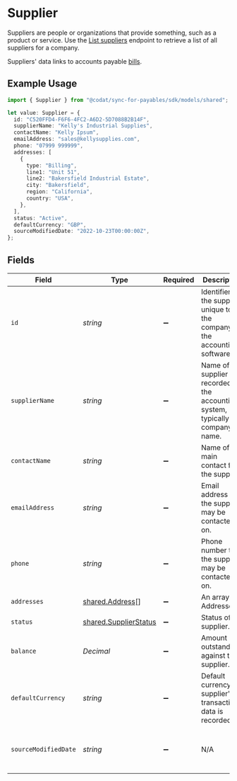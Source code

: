 # Supplier

﻿Suppliers are people or organizations that provide something, such as a product or service. Use the [List suppliers](https://docs.codat.io/sync-for-payables-v2-api#/operations/list-suppliers) endpoint to retrieve a list of all suppliers for a company.

Suppliers' data links to accounts payable [bills](https://docs.codat.io/sync-for-payables-v2-api#/schemas/Bill).
 

## Example Usage

```typescript
import { Supplier } from "@codat/sync-for-payables/sdk/models/shared";

let value: Supplier = {
  id: "C520FFD4-F6F6-4FC2-A6D2-5D7088B2B14F",
  supplierName: "Kelly's Industrial Supplies",
  contactName: "Kelly Ipsum",
  emailAddress: "sales@kellysupplies.com",
  phone: "07999 999999",
  addresses: [
    {
      type: "Billing",
      line1: "Unit 51",
      line2: "Bakersfield Industrial Estate",
      city: "Bakersfield",
      region: "California",
      country: "USA",
    },
  ],
  status: "Active",
  defaultCurrency: "GBP",
  sourceModifiedDate: "2022-10-23T00:00:00Z",
};
```

## Fields

| Field                                                                                  | Type                                                                                   | Required                                                                               | Description                                                                            | Example                                                                                |
| -------------------------------------------------------------------------------------- | -------------------------------------------------------------------------------------- | -------------------------------------------------------------------------------------- | -------------------------------------------------------------------------------------- | -------------------------------------------------------------------------------------- |
| `id`                                                                                   | *string*                                                                               | :heavy_minus_sign:                                                                     | Identifier for the supplier, unique to the company in the accounting software.         |                                                                                        |
| `supplierName`                                                                         | *string*                                                                               | :heavy_minus_sign:                                                                     | Name of the supplier as recorded in the accounting system, typically the company name. |                                                                                        |
| `contactName`                                                                          | *string*                                                                               | :heavy_minus_sign:                                                                     | Name of the main contact for the supplier.                                             |                                                                                        |
| `emailAddress`                                                                         | *string*                                                                               | :heavy_minus_sign:                                                                     | Email address that the supplier may be contacted on.                                   |                                                                                        |
| `phone`                                                                                | *string*                                                                               | :heavy_minus_sign:                                                                     | Phone number that the supplier may be contacted on.                                    | +44 25691 154789                                                                       |
| `addresses`                                                                            | [shared.Address](../../../sdk/models/shared/address.md)[]                              | :heavy_minus_sign:                                                                     | An array of Addresses.                                                                 |                                                                                        |
| `status`                                                                               | [shared.SupplierStatus](../../../sdk/models/shared/supplierstatus.md)                  | :heavy_minus_sign:                                                                     | Status of the supplier.                                                                |                                                                                        |
| `balance`                                                                              | *Decimal*                                                                              | :heavy_minus_sign:                                                                     | Amount outstanding against the supplier.                                               |                                                                                        |
| `defaultCurrency`                                                                      | *string*                                                                               | :heavy_minus_sign:                                                                     | Default currency the supplier's transactional data is recorded in.                     |                                                                                        |
| `sourceModifiedDate`                                                                   | *string*                                                                               | :heavy_minus_sign:                                                                     | N/A                                                                                    | 2022-10-23 00:00:00 +0000 UTC                                                          |